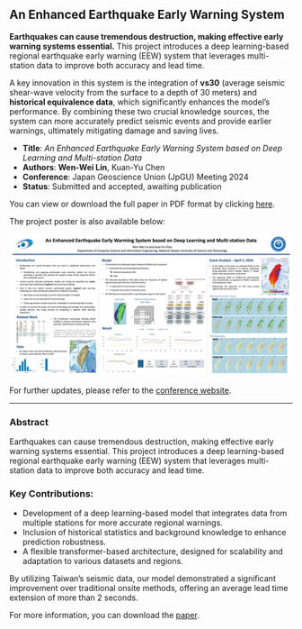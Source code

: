 ## An Enhanced Earthquake Early Warning System

**Earthquakes can cause tremendous destruction, making effective early warning systems essential.** This project introduces a deep learning-based regional earthquake early warning (EEW) system that leverages multi-station data to improve both accuracy and lead time.

A key innovation in this system is the integration of **vs30** (average seismic shear-wave velocity from the surface to a depth of 30 meters) and **historical equivalence data**, which significantly enhances the model’s performance. By combining these two crucial knowledge sources, the system can more accurately predict seismic events and provide earlier warnings, ultimately mitigating damage and saving lives.

- **Title**: *An Enhanced Earthquake Early Warning System based on Deep Learning and Multi-station Data*
- **Authors**: **Wen-Wei Lin**, Kuan-Yu Chen
- **Conference**: Japan Geoscience Union (JpGU) Meeting 2024
- **Status**: Submitted and accepted, awaiting publication

You can view or download the full paper in PDF format by clicking [here](https://drive.google.com/file/d/1f4mxLFEzwm282NHq5urBkIgXXyVAezYm/view?usp=share_link).

The project poster is also available below:

![Project Poster](docs/JPGU_Poster.png)

For further updates, please refer to the [conference website](https://www.jpgu.org/en/).

---
### Abstract
Earthquakes can cause tremendous destruction, making effective early warning systems essential. This project introduces a deep learning-based regional earthquake early warning (EEW) system that leverages multi-station data to improve both accuracy and lead time.

### Key Contributions:
- Development of a deep learning-based model that integrates data from multiple stations for more accurate regional warnings.
- Inclusion of historical statistics and background knowledge to enhance prediction robustness.
- A flexible transformer-based architecture, designed for scalability and adaptation to various datasets and regions.

By utilizing Taiwan’s seismic data, our model demonstrated a significant improvement over traditional onsite methods, offering an average lead time extension of more than 2 seconds.

For more information, you can download the [paper](https://drive.google.com/file/d/1f4mxLFEzwm282NHq5urBkIgXXyVAezYm/view?usp=share_link).
